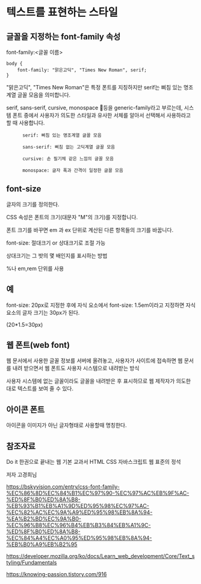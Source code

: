 텍스트를 표현하는 스타일
===



글꼴을 지정하는 font-family 속성
---

font-family:<글꼴 이름>

    body {
        font-family: "맑은고딕", "Times New Roman", serif;
    }

"맑은고딕", "Times New Roman"은 특정 폰트를 지칭하지만 serif는 삐침 있는 명조계열 글꼴 모음을 의미합니다. 

serif, sans-serif, cursive, monospace 등을 generic-family라고 부르는데, 시스템 폰트 중에서 사용자가 의도한 스타일과 유사한 서체를 알아서 선택해서 사용하라고 할 때 사용합니다. 


          serif: 삐침 있는 명조계열 글꼴 모음
          
          sans-serif: 삐침 없는 고딕계열 글꼴 모음
          
          cursive: 손 필기체 같은 느낌의 글꼴 모음
          
          monospace: 글자 폭과 간격이 일정한 글꼴 모음

font-size
---

 글자의 크기를 정의한다.

 CSS 속성은 폰트의 크기(대문자 "M"의 크기)를 지정합니다.
 
 폰트 크기를 바꾸면 em 과 ex <length> 단위로 계산된 다른 항목들의 크기를 바꿉니다.

font-size: 절대크기 or 상대크기로 조절 가능

상대크기는 그 밧의 몇 배인지를 표시하는 방법

%나 em,rem 단위를 사용

예
--

font-size: 20px로 지정한 후에 자식 요소에서 font-size: 1.5em이라고 지정하면 자식 요소의 글자 크기는 30px가 된다.

(20*1.5=30px)


웹 폰트(web font)
--

웹 문서에서 사용한 글꼴 정보를 서버에 올려놓고, 사용자가 사이트에 접속하면 웹 문서를 내려 받으면서 웹 폰트도 사용자 시스템으로 내려받는 방식

사용자 시스템에 없는 글꼴이라도 글꼴을 내려받은 후 표시하므로 웹 제작자가 의도한 대로 텍스트를 보여 줄 수 있다.

아이콘 폰트
--

아이콘을 이미지가 아닌 글자형태로 사용할때 명칭한다.



참조자료
--


Do it 한권으로 끝내는 웹 기본 교과서 HTML CSS 자바스크립트  웹 표준의 정석

저자 고경희님  

https://bskyvision.com/entry/css-font-family-%EC%86%8D%EC%84%B1%EC%97%90-%EC%97%AC%EB%9F%AC-%ED%8F%B0%ED%8A%B8-%EB%93%B1%EB%A1%9D%ED%95%98%EC%97%AC-%EC%82%AC%EC%9A%A9%ED%95%98%EB%8A%94-%EA%B2%BD%EC%9A%B0-%EC%96%B8%EC%96%B4%EB%B3%84%EB%A1%9C-%ED%8F%B0%ED%8A%B8-%EC%84%A4%EC%A0%95%ED%95%98%EB%8A%94-%EB%B0%A9%EB%B2%95

https://developer.mozilla.org/ko/docs/Learn_web_development/Core/Text_styling/Fundamentals


https://knowing-passion.tistory.com/916
